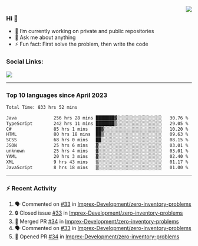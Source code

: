 <!--
<a href="https://wuffy.eu">
  <img align="right" src="https://github.com/ngloader/ngloader/blob/devcard/devcard.png" height="410" width="300" alt="NgLoader's Dev Card"/>
</a>
-->

<a href="https://wuffy.eu">
  <img align="right" src="https://github-readme-stats.vercel.app/api?username=ngloader&count_private=true&include_all_commits=true&show_icons=true&hide_rank=true&theme=dracula" />
</a>

### Hi 👋
- 🔭 I’m currently working on private and public repositories
- 💬 Ask me about anything
- ⚡ Fun fact: First solve the problem, then write the code

### Social Links:
<a href="https://discord.gg/jUtRU5Q">
  <img src="https://dcbadge.limes.pink/api/shield/128286216708685824?style=flat&theme=clean&compact=true" />
</a>

<!--
---

<div>
  <img src="https://github-readme-stats.vercel.app/api/wakatime?username=NgLoader&api_domain=wakapi.wuffy.dev&bg_color=282a36&title_color=ff6e96&icon_color=2F855A&text_color=ffffff&custom_title=Week%20Stats&layout=compact" />
</div>

---

<div>
  <img height="170" align="left" src="https://github-readme-stats.vercel.app/api?username=ngloader&count_private=true&include_all_commits=true&show_icons=true&theme=dracula" />
  <img src="https://github-readme-stats.vercel.app/api/top-langs/?username=ngloader&layout=compact&theme=dracula" />
</div>

---

<a href="https://github.com/ryo-ma/github-profile-trophy">
  <img width=800 src="https://github-profile-trophy.vercel.app/?username=ngloader&column=8&theme=dracula&no-frame=true"/>
</a>
-->

---

### Top 10 languages since April 2023

<!--START_SECTION:waka-->

```txt
Total Time: 833 hrs 52 mins

Java              256 hrs 28 mins ███████▓░░░░░░░░░░░░░░░░░   30.76 %
TypeScript        242 hrs 11 mins ███████▒░░░░░░░░░░░░░░░░░   29.05 %
C#                85 hrs 1 mins   ██▓░░░░░░░░░░░░░░░░░░░░░░   10.20 %
HTML              80 hrs 18 mins  ██▒░░░░░░░░░░░░░░░░░░░░░░   09.63 %
SCSS              68 hrs 0 mins   ██░░░░░░░░░░░░░░░░░░░░░░░   08.15 %
JSON              25 hrs 6 mins   ▓░░░░░░░░░░░░░░░░░░░░░░░░   03.01 %
unknown           25 hrs 4 mins   ▓░░░░░░░░░░░░░░░░░░░░░░░░   03.01 %
YAML              20 hrs 3 mins   ▓░░░░░░░░░░░░░░░░░░░░░░░░   02.40 %
XML               9 hrs 43 mins   ▒░░░░░░░░░░░░░░░░░░░░░░░░   01.17 %
JavaScript        8 hrs 18 mins   ▒░░░░░░░░░░░░░░░░░░░░░░░░   01.00 %
```

<!--END_SECTION:waka-->

---

### :zap: Recent Activity
<!--START_SECTION:activity-->
1. 🗣 Commented on [#33](https://github.com/Imprex-Development/zero-inventory-problems/issues/33#issuecomment-2366786793) in [Imprex-Development/zero-inventory-problems](https://github.com/Imprex-Development/zero-inventory-problems)
2. 🔒 Closed issue [#33](https://github.com/Imprex-Development/zero-inventory-problems/issues/33) in [Imprex-Development/zero-inventory-problems](https://github.com/Imprex-Development/zero-inventory-problems)
3. 🎉 Merged PR [#34](https://github.com/Imprex-Development/zero-inventory-problems/pull/34) in [Imprex-Development/zero-inventory-problems](https://github.com/Imprex-Development/zero-inventory-problems)
4. 🗣 Commented on [#33](https://github.com/Imprex-Development/zero-inventory-problems/issues/33#issuecomment-2366755510) in [Imprex-Development/zero-inventory-problems](https://github.com/Imprex-Development/zero-inventory-problems)
5. 💪 Opened PR [#34](https://github.com/Imprex-Development/zero-inventory-problems/pull/34) in [Imprex-Development/zero-inventory-problems](https://github.com/Imprex-Development/zero-inventory-problems)
<!--END_SECTION:activity-->
